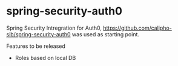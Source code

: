 spring-security-auth0
=====================

Spring Security Intregration for Auth0, https://github.com/calipho-sib/spring-security-auth0 was used as starting point.

Features to be released

* Roles based on local DB
